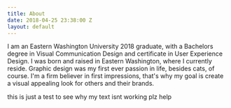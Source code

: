 ```yaml
---
title: About
date: 2018-04-25 23:38:00 Z
layout: default
---
```


I am an Eastern Washington University 2018 graduate, with a Bachelors degree in Visual Communication Design and certificate in User Experience Design. I was born and raised in Eastern Washington, where I currently reside. Graphic design was my first ever passion in life, besides cats, of course. I'm a firm believer in first impressions, that's why my goal is create a visual appealing look for others and their brands. 

this is just a test to see why my text isnt working plz help
